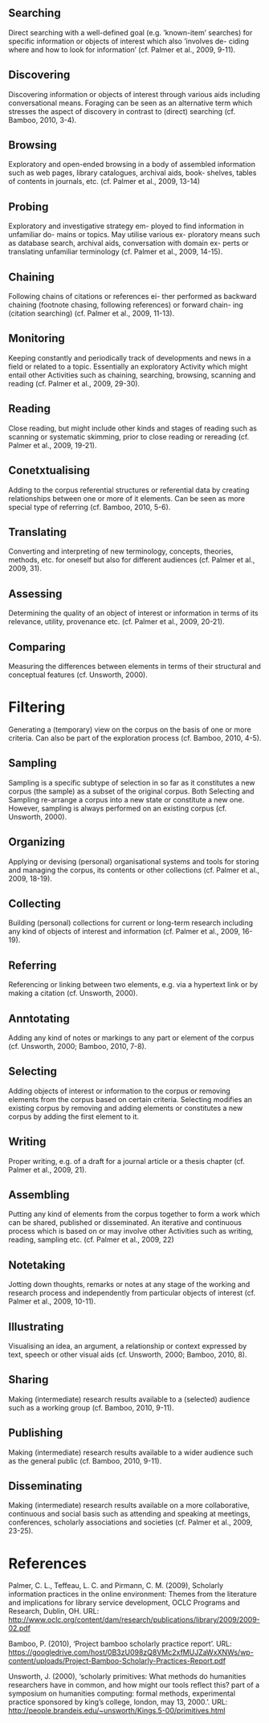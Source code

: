 ## Searching
Direct searching with a well-defined goal (e.g. ’known-item’ searches) for specific information or objects of interest which also ’involves de- ciding where and how to look for information’ (cf. Palmer et al., 2009, 9-11).

## Discovering
Discovering information or objects of interest through various aids including conversational means. Foraging can be seen as an alternative term which stresses the aspect of discovery in contrast to (direct) searching (cf. Bamboo, 2010, 3-4).

## Browsing
Exploratory and open-ended browsing in a body of assembled information such as web pages, library catalogues, archival aids, book- shelves, tables of contents in journals, etc. (cf. Palmer et al., 2009, 13-14)

## Probing
Exploratory and investigative strategy em- ployed to find information in unfamiliar do- mains or topics. May utilise various ex- ploratory means such as database search, archival aids, conversation with domain ex- perts or translating unfamiliar terminology (cf. Palmer et al., 2009, 14-15).

## Chaining
Following chains of citations or references ei- ther performed as backward chaining (footnote chasing, following references) or forward chain- ing (citation searching) (cf. Palmer et al., 2009, 11-13).

## Monitoring
Keeping constantly and periodically track of developments and news in a field or related to a topic. Essentially an exploratory Activity which might entail other Activities such as chaining, searching, browsing, scanning and reading (cf. Palmer et al., 2009, 29-30).

## Reading
Close reading, but might include other kinds and stages of reading such as scanning or systematic skimming, prior to close reading or rereading (cf. Palmer et al., 2009, 19-21).

## Conetxtualising
Adding to the corpus referential structures or referential data by creating relationships between one or more of it elements. Can be seen as more special type of referring (cf. Bamboo, 2010, 5-6).

## Translating
Converting and interpreting of new terminology, concepts, theories, methods, etc. for oneself but also for different audiences (cf. Palmer et al., 2009, 31).

## Assessing
Determining the quality of an object of interest or information in terms of its relevance, utility, provenance etc. (cf. Palmer et al., 2009, 20-21).

## Comparing
Measuring the differences between elements in terms of their structural and conceptual features (cf. Unsworth, 2000).

# Filtering
Generating a (temporary) view on the corpus on the basis of one or more criteria. Can also be part of the exploration process (cf. Bamboo, 2010, 4-5).

## Sampling
Sampling is a specific subtype of selection in so far as it constitutes a new corpus (the sample) as a subset of the original corpus. Both Selecting and Sampling re-arrange a corpus into a new state or constitute a new one. However, sampling is always performed on an existing corpus (cf. Unsworth, 2000).

## Organizing
Applying or devising (personal) organisational systems and tools for storing and managing the corpus, its contents or other collections (cf. Palmer et al., 2009, 18-19).

## Collecting
Building (personal) collections for current or long-term research including any kind of objects of interest and information (cf. Palmer et al., 2009, 16-19).

## Referring
Referencing or linking between two elements, e.g. via a hypertext link or by making a citation (cf. Unsworth, 2000).

## Anntotating
Adding any kind of notes or markings to any part or element of the corpus (cf. Unsworth, 2000; Bamboo, 2010, 7-8).

## Selecting
Adding objects of interest or information to the corpus or removing elements from the corpus based on certain criteria. Selecting modifies an existing corpus by removing and adding elements or constitutes a new corpus by adding the first element to it.

## Writing
Proper writing, e.g. of a draft for a journal article or a thesis chapter (cf. Palmer et al., 2009, 21).

## Assembling
Putting any kind of elements from the corpus together to form a work which can be shared, published or disseminated. An iterative and continuous process which is based on or may involve other Activities such as writing, reading, sampling etc. (cf. Palmer et al., 2009, 22)

## Notetaking
Jotting down thoughts, remarks or notes at any stage of the working and research process and independently from particular objects of interest (cf. Palmer et al., 2009, 10-11).

## Illustrating
Visualising an idea, an argument, a relationship or context expressed by text, speech or other visual aids (cf. Unsworth, 2000; Bamboo, 2010, 8).

## Sharing
Making (intermediate) research results available to a (selected) audience such as a working group (cf. Bamboo, 2010, 9-11).

## Publishing
Making (intermediate) research results available to a wider audience such as the general public (cf. Bamboo, 2010, 9-11).

## Disseminating
Making (intermediate) research results available on a more collaborative, continuous and social basis such as attending and speaking at meetings, conferences, scholarly associations and societies (cf. Palmer et al., 2009, 23-25).

# References
Palmer, C. L., Teffeau, L. C. and Pirmann, C. M. (2009), Scholarly information practices in the online environment: Themes from the literature and implications for library service development, OCLC Programs and Research, Dublin, OH. URL: http://www.oclc.org/content/dam/research/publications/library/2009/2009-02.pdf

Bamboo, P. (2010), ‘Project bamboo scholarly practice report’. URL: https://googledrive.com/host/0B3zU098zQ8VMc2xfMUJZaWxXNWs/wp-content/uploads/Project-Bamboo-Scholarly-Practices-Report.pdf

Unsworth, J. (2000), ‘scholarly primitives: What methods do humanities researchers have in common, and how might our tools reflect this? part of a symposium on humanities computing: formal methods, experimental practice sponsored by king’s college, london, may 13, 2000.’. URL: http://people.brandeis.edu/~unsworth/Kings.5-00/primitives.html

